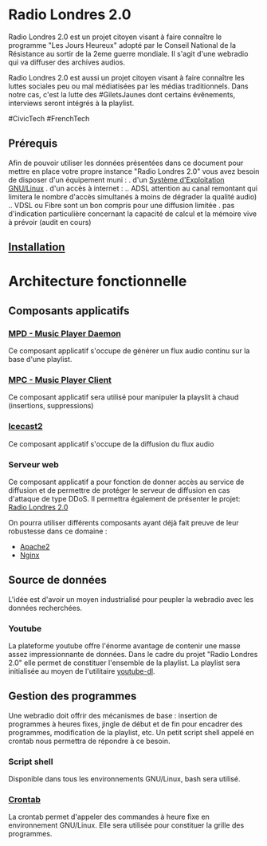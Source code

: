 # Radio Londres 2.0
Radio Londres 2.0 est un projet citoyen visant à faire connaître le programme "Les Jours Heureux" adopté par le Conseil National de la Résistance au sortir de la 2eme guerre mondiale. Il s'agit d'une webradio qui va diffuser des archives audios.

Radio Londres 2.0 est aussi un projet citoyen visant à faire connaître les luttes sociales peu ou mal médiatisées par les médias traditionnels. Dans notre cas, c'est la lutte des #GiletsJaunes dont certains évênements, interviews seront intégrés à la playlist.

#CivicTech #FrenchTech

## Prérequis
Afin de pouvoir utiliser les données présentées dans ce document pour mettre en place votre propre instance "Radio Londres 2.0" vous avez besoin de disposer d'un équipement muni :
. d'un [Système d'Exploitation GNU/Linux](https://fr.wikipedia.org/wiki/Liste_des_distributions_GNU/Linux)
. d'un accès à internet :
.. ADSL attention au canal remontant qui limitera le nombre d'accès simultanés à moins de dégrader la qualité audio)
.. VDSL ou Fibre sont un bon compris pour une diffusion limitée
. pas d'indication particulière concernant la capacité de calcul et la mémoire vive à prévoir (audit en cours)

## [Installation](install.md)

# Architecture fonctionnelle

## Composants applicatifs

### [MPD - Music Player Daemon](https://www.musicpd.org/)
Ce composant applicatif s'occupe de générer un flux audio continu sur la base d'une playlist.

### [MPC - Music Player Client](https://www.musicpd.org/clients/mpc/)
Ce composant applicatif sera utilisé pour manipuler la playslit à chaud (insertions, suppressions)

### [Icecast2](http://icecast.org/)
Ce composant applicatif s'occupe de la diffusion du flux audio

### Serveur web
Ce composant applicatif a pour fonction de donner accès au service de diffusion et de permettre de protéger le serveur de diffusion en cas d'attaque de type DDoS.
Il permettra également de présenter le projet: [Radio Londres 2.0](https://freddy.linuxtribe.fr/radio-londres)

On pourra utiliser différents composants ayant déjà fait preuve de leur robustesse dans ce domaine :
+ [Apache2](http://httpd.apache.org/)
+ [Nginx](https://nginx.org/en/)

## Source de données
L'idée est d'avoir un moyen industrialisé pour peupler la webradio avec les données recherchées.

### Youtube
La plateforme youtube offre l'énorme avantage de contenir une masse assez impressionnante de données. Dans le cadre du projet "Radio Londres 2.0" elle permet de constituer l'ensemble de la playlist. La playlist sera initialisée au moyen de l'utilitaire [youtube-dl](https://ytdl-org.github.io/youtube-dl/index.html).

## Gestion des programmes
Une webradio doit offrir des mécanismes de base : insertion de programmes à heures fixes, jingle de début et de fin pour encadrer des programmes, modification de la playlist, etc. Un petit script shell appelé en crontab nous permettra de répondre à ce besoin.

### Script shell
Disponible dans tous les environnements GNU/Linux, bash sera utilisé.

### [Crontab](https://fr.wikipedia.org/wiki/Cron)
La crontab permet d'appeler des commandes à heure fixe en environnement GNU/Linux. Elle sera utilisée pour constituer la grille des programmes.
